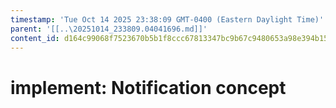 ```yaml
---
timestamp: 'Tue Oct 14 2025 23:38:09 GMT-0400 (Eastern Daylight Time)'
parent: '[[..\20251014_233809.04041696.md]]'
content_id: d164c99068f7523670b5b1f8ccc67813347bc9b67c9480653a98e394b15bb582
---
```


# implement: Notification concept
